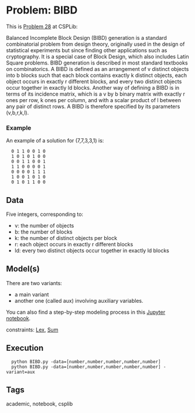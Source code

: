# Problem: BIBD

This is [Problem 28](http://www.csplib.org/Problems/prob028) at CSPLib:

Balanced Incomplete Block Design (BIBD) generation is a standard combinatorial problem from design theory,
originally used in the design of statistical experiments but since finding other applications such as cryptography.
It is a special case of Block Design, which also includes Latin Square problems.
BIBD generation is described in most standard textbooks on combinatorics.
A BIBD is defined as an arrangement of v distinct objects into b blocks such that each block contains exactly k distinct objects,
each object occurs in exactly r different blocks, and every two distinct objects occur together in exactly ld blocks.
Another way of defining a BIBD is in terms of its incidence matrix, which is a v by b binary matrix with exactly r ones per row, k ones per column,
and with a scalar product of l between any pair of distinct rows.
A BIBD is therefore specified by its parameters (v,b,r,k,l).

### Example
  An example of a solution for (7,7,3,3,1) is:
  ```
    0 1 1 0 0 1 0
    1 0 1 0 1 0 0
    0 0 1 1 0 0 1
    1 1 0 0 0 0 1
    0 0 0 0 1 1 1
    1 0 0 1 0 1 0
    0 1 0 1 1 0 0
  ```

## Data
  Five integers, corresponding to:
  - v: the number of objects
  - b: the number of blocks
  - k: the number of distinct objects per block
  - r: each object occurs in exactly r different blocks
  - ld: every two distinct objects occur together in exactly ld blocks

## Model(s)
  There are two variants:
  - a main variant
  - another one (called aux) involving auxiliary variables.

  You can also find a step-by-step modeling process in this [Jupyter notebook](https://pycsp.org/documentation/models/CSP/Bibd/).

  constraints: [Lex](https://pycsp.org/documentation/constraints/Lex), [Sum](https://pycsp.org/documentation/constraints/Sum)

## Execution
```
  python BIBD.py -data=[number,number,number,number,number]
  python BIBD.py -data=[number,number,number,number,number] -variant=aux
```

## Tags
  academic, notebook, csplib
